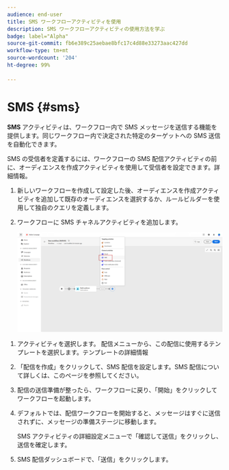 ```yaml
---
audience: end-user
title: SMS ワークフローアクティビティを使用
description: SMS ワークフローアクティビティの使用方法を学ぶ
badge: label="Alpha"
source-git-commit: fb6e389c25aebae8bfc17c4d88e33273aac427dd
workflow-type: tm+mt
source-wordcount: '204'
ht-degree: 99%

---
```



# SMS {#sms}

**SMS** アクティビティは、ワークフロー内で SMS メッセージを送信する機能を提供します。同じワークフロー内で決定された特定のターゲットへの SMS 送信を自動化できます。

SMS の受信者を定義するには、ワークフローの SMS 配信アクティビティの前に、オーディエンスを作成アクティビティを使用して受信者を設定できます。詳細情報。

1. 新しいワークフローを作成して設定した後、オーディエンスを作成アクティビティを追加して既存のオーディエンスを選択するか、ルールビルダーを使用して独自のクエリを定義します。

1. ワークフローに SMS チャネルアクティビティを追加します。

   ![](../assets/activity-sms-1.png)
<!--
1. Select the Type of delivery:

    * Single delivery: Choose this option if you want the SMS to be sent only once. You have the flexibility to choose whether or not to include an outbound transition from this activity.

    * Recurring delivery: Choose this option if you want the SMS to be sent multiple times based on a defined frequency. The frequency can be configured using a Scheduler activity, allowing you to schedule the SMS to be sent at regular intervals.
-->

1. アクティビティを選択します。 配信メニューから、この配信に使用するテンプレートを選択します。テンプレートの詳細情報

1. 「配信を作成」をクリックして、SMS 配信を設定します。SMS 配信について詳しくは、このページを参照してください。

1. 配信の送信準備が整ったら、ワークフローに戻り、「開始」をクリックしてワークフローを起動します。

1. デフォルトでは、配信ワークフローを開始すると、メッセージはすぐに送信されずに、メッセージの準備ステージに移動します。

   SMS アクティビティの詳細設定メニューで「確認して送信」をクリックし、送信を確定します。

1. SMS 配信ダッシュボードで、「送信」をクリックします。
